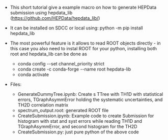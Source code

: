 * This short tutorial give a example macro on how to generate HEPData submission using hepdata_lib (https://github.com/HEPData/hepdata_lib/)
* It can be installed on SDCC or local using: python -m pip install hepdata_lib
* The most powerful feature is it allows to read ROOT objects directly - in this case you also need to instal ROOT for your python, installing both root and hepdata_lib can be done as
  * conda config --set channel_priority strict
  * conda create -c conda-forge --name <my-environment> root hepdata-lib
  * conda activate <my-environment>

* Files:
  * GenerateDummyTree.ipynb: Create s TTree with TH1D with statistical errors, TGraphAsymmError holding the systematic uncertainties, and TH2D correlation matrix
  * spectrum_output.root: generated ROOT file
  * CreateSubmission.ipynb: Example code to create Submission for histogram with stat and syst errors while reading TH1D and TGraphAsymmError, and second histogram for the TH2D
  * CreateSubmission.py: just pure python of the above code
